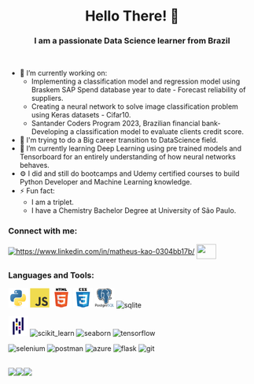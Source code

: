 <h1 align="center" >Hello There! 👋</h1>

<h3 align="center"> I am a passionate Data Science learner from Brazil</h3>                

<br>

- 🔭 I’m currently working on:
  - Implementing a classification model and regression model using Braskem SAP Spend database year to date - Forecast reliability of suppliers.
  - Creating a neural network to solve image classification problem using Keras datasets - Cifar10.
  - Santander Coders Program 2023, Brazilian financial bank- Developing a classification model to evaluate clients credit score.
- 🔎 I'm trying to do a Big career transition to DataScience field.
- 🌱 I’m currently learning Deep Learning using pre trained models and Tensorboard for an entirely understanding of how neural networks behaves.
- ⚙️ I did and still do bootcamps and Udemy certified courses to build Python Developer and Machine Learning knowledge.
- ⚡ Fun fact: 
  - I am a triplet.
  - I have a Chemistry Bachelor Degree at University of São Paulo.


  

<h3 align="left">Connect with me:</h3>
<p align="left">
<a href="https://www.linkedin.com/in/matheus-kao-0304bb17b/" target="blank"><img align="center" src="https://raw.githubusercontent.com/rahuldkjain/github-profile-readme-generator/master/src/images/icons/Social/linked-in-alt.svg" alt="https://www.linkedin.com/in/matheus-kao-0304bb17b/" height="30" width="40" /></a>
<a href="https://mail.google.com/mail/u/0/#inbox?compose=CllgCJNstnksGnHzvQdgzwrqZksnrnNRlDqWGCrXnvRwlkdSzTpzFbjfNTTcJVWMGjQDQGPPpfg"><img align='center' src="https://www.vectorlogo.zone/logos/gmail/gmail-icon.svg" height='30' width='40'/><a/>
</p>

<h3 align="left">Languages and Tools:</h3>
<p align="left">  
  <a > <img src="https://raw.githubusercontent.com/devicons/devicon/master/icons/python/python-original.svg" alt="python" width="40" height="40"/> </a> 
  <a > <img src="https://raw.githubusercontent.com/devicons/devicon/master/icons/javascript/javascript-original.svg" alt="javascript" width="40" height="40"/> </a> 
  <a> <img src="https://raw.githubusercontent.com/devicons/devicon/master/icons/html5/html5-original-wordmark.svg" alt="html5" width="40" height="40"/> </a> 
  <a> <img src="https://raw.githubusercontent.com/devicons/devicon/master/icons/css3/css3-original-wordmark.svg" alt="css3" width="40" height="40"/> </a> 
  <a> <img src="https://raw.githubusercontent.com/devicons/devicon/master/icons/postgresql/postgresql-original-wordmark.svg" alt="postgresql" width="40" height="40"/> </a> 
  <a> <img src="https://www.vectorlogo.zone/logos/sqlite/sqlite-icon.svg" alt="sqlite" width="40" height="40"/> </a> 
<br>
<p
  <a > <img src="https://raw.githubusercontent.com/devicons/devicon/2ae2a900d2f041da66e950e4d48052658d850630/icons/pandas/pandas-original.svg" alt="pandas" width="40" height="40"/> </a> 
  <a > <img src="https://upload.wikimedia.org/wikipedia/commons/0/05/Scikit_learn_logo_small.svg" alt="scikit_learn" width="40" height="40"/> </a> 
  <a > <img src="https://seaborn.pydata.org/_images/logo-mark-lightbg.svg" alt="seaborn" width="40" height="40"/> </a>  </a> 
  <a > <img src="https://www.vectorlogo.zone/logos/tensorflow/tensorflow-icon.svg" alt="tensorflow" width="40" height="40"/> </a> </p>
  
  
  <a > <img src="https://raw.githubusercontent.com/detain/svg-logos/780f25886640cef088af994181646db2f6b1a3f8/svg/selenium-logo.svg" alt="selenium" width="40" height="40"/> </a>
  <a > <img src="https://www.vectorlogo.zone/logos/getpostman/getpostman-icon.svg" alt="postman" width="40" height="40"/> </a> 
  <a > <img src="https://www.vectorlogo.zone/logos/microsoft_azure/microsoft_azure-icon.svg" alt="azure" width="40" height="40"/> </a>
  <a > <img src="https://www.vectorlogo.zone/logos/pocoo_flask/pocoo_flask-icon.svg" alt="flask" width="40" height="40"/> </a>
  <a> <img src="https://www.vectorlogo.zone/logos/git-scm/git-scm-icon.svg" alt="git" width="40" height="40"/> </a>
  
 
</p>
<br>
<div style='display: inline_block">
<img src='https://img.shields.io/badge/Power%20BI-F2C811.svg?style=for-the-badge&logo=Power-BI&logoColor=black'/><img src='https://img.shields.io/badge/Power%20Apps-742774.svg?style=for-the-badge&logo=Power-Apps&logoColor=white'/><img src='https://img.shields.io/badge/Power%20Automate-0066FF.svg?style=for-the-badge&logo=Power-Automate&logoColor=white'/><img src='https://img.shields.io/badge/Power%20BI-F2C811.svg?style=for-the-badge&logo=Power-BI&logoColor=black'/>
</div>


